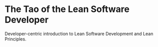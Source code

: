 # The Tao of the Lean Software Developer

Developer-centric introduction to Lean Software Development and Lean Principles.
